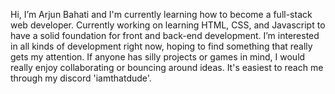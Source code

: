 Hi, I’m Arjun Bahati and I'm currently learning how to become a full-stack web developer. Currently working on learning HTML, CSS, and Javascript to have a solid foundation for front and back-end development.
I’m interested in all kinds of development right now, hoping to find something that really gets my attention. If anyone has silly projects or games in mind, I would really enjoy collaborating or bouncing around ideas. 
It's easiest to reach me through my discord 'iamthatdude'.

<!---
Savian-Famir/Savian-Famir is a ✨ special ✨ repository because its `README.md` (this file) appears on your GitHub profile.
You can click the Preview link to take a look at your changes.
--->
